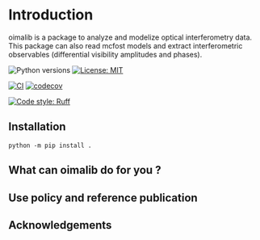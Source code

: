 # Introduction

oimalib is a package to analyze and modelize optical interferometry data. This package can also read mcfost models and extract interferometric observables (differential visibility amplitudes and phases).

![Python versions](https://img.shields.io/badge/python-3.9%20%7C%203.10%20%7C%203.11-blue.svg)
 [![License: MIT](https://img.shields.io/badge/License-MIT-yellow.svg)](https://github.com/DrSoulain/oimalib/blob/main/LICENSE)

[![CI](https://github.com/DrSoulain/oimalib/actions/workflows/ci.yml/badge.svg)](https://github.com/DrSoulain/oimalib/actions/workflows/ci.yml) [![codecov](https://codecov.io/gh/DrSoulain/oimalib/branch/main/graph/badge.svg?token=7XitVDSK6n)](https://codecov.io/gh/DrSoulain/oimalib)

[![Code style: Ruff](https://img.shields.io/endpoint?url=https://raw.githubusercontent.com/astral-sh/ruff/main/assets/badge/format.json)](https://github.com/astral-sh/ruff)

## Installation

```shell
python -m pip install .
```

## What can oimalib do for you ?

## Use policy and reference publication

## Acknowledgements
